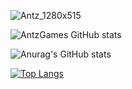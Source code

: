 ![Antz_1280x515](https://github.com/user-attachments/assets/a8ac90f8-85f0-4be0-ae51-fdc8c5ce41b9)

<!--
**antzGames/antzGames** is a ✨ _special_ ✨ repository because its `README.md` (this file) appears on your GitHub profile.

Here are some ideas to get you started:

- 🔭 I’m currently working on ...
- 🌱 I’m currently learning ...
- 👯 I’m looking to collaborate on ...
- 🤔 I’m looking for help with ...
- 💬 Ask me about ...
- 📫 How to reach me: ...
- 😄 Pronouns: ...
- ⚡ Fun fact: ...
-->

![AntzGames GitHub stats](https://github-readme-stats.vercel.app/api?username=antzGames&show=discussions_started&theme=ambient_gradient&show_icons=true&rank_icon=github&bg_color=45,942021,e44033)

<p>
  
</p>

![Anurag's GitHub stats](https://github-readme-stats.vercel.app/api?username=anuraghazra&show_icons=true&theme=transparent)


[![Top Langs](https://github-readme-stats.vercel.app/api/top-langs/?username=antzGames&theme=ambient_gradient&show_icons=true&bg_color=45,942021,e44033)](https://github.com/anuraghazra/github-readme-stats)
